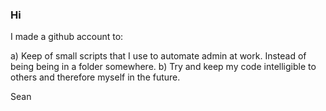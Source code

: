 ### Hi

I made a github account to:

a) Keep of small scripts that I use to automate admin at work. Instead of being being in a folder somewhere.
b) Try and keep my code intelligible to others and therefore myself in the future.

Sean
